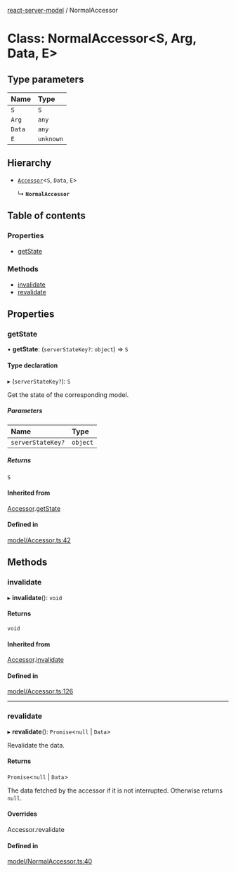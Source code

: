 [react-server-model](../README.md) / NormalAccessor

# Class: NormalAccessor<S, Arg, Data, E\>

## Type parameters

| Name | Type |
| :------ | :------ |
| `S` | `S` |
| `Arg` | `any` |
| `Data` | `any` |
| `E` | `unknown` |

## Hierarchy

- [`Accessor`](Accessor.md)<`S`, `Data`, `E`\>

  ↳ **`NormalAccessor`**

## Table of contents

### Properties

- [getState](NormalAccessor.md#getstate)

### Methods

- [invalidate](NormalAccessor.md#invalidate)
- [revalidate](NormalAccessor.md#revalidate)

## Properties

### getState

• **getState**: (`serverStateKey?`: `object`) => `S`

#### Type declaration

▸ (`serverStateKey?`): `S`

Get the state of the corresponding model.

##### Parameters

| Name | Type |
| :------ | :------ |
| `serverStateKey?` | `object` |

##### Returns

`S`

#### Inherited from

[Accessor](Accessor.md).[getState](Accessor.md#getstate)

#### Defined in

[model/Accessor.ts:42](https://github.com/jason89521/react-fetch/blob/f9fe784/src/lib/model/Accessor.ts#L42)

## Methods

### invalidate

▸ **invalidate**(): `void`

#### Returns

`void`

#### Inherited from

[Accessor](Accessor.md).[invalidate](Accessor.md#invalidate)

#### Defined in

[model/Accessor.ts:126](https://github.com/jason89521/react-fetch/blob/f9fe784/src/lib/model/Accessor.ts#L126)

___

### revalidate

▸ **revalidate**(): `Promise`<``null`` \| `Data`\>

Revalidate the data.

#### Returns

`Promise`<``null`` \| `Data`\>

The data fetched by the accessor if it is not interrupted. Otherwise returns `null`.

#### Overrides

Accessor.revalidate

#### Defined in

[model/NormalAccessor.ts:40](https://github.com/jason89521/react-fetch/blob/f9fe784/src/lib/model/NormalAccessor.ts#L40)
